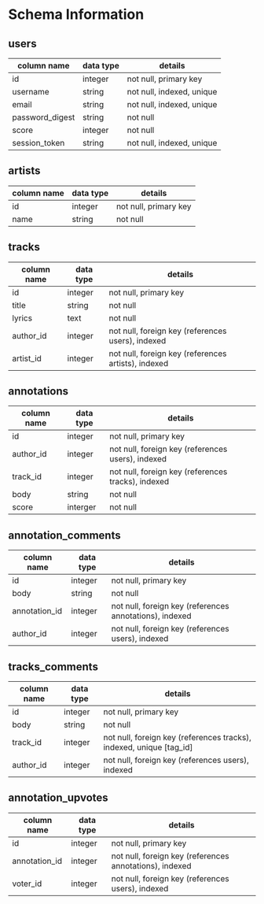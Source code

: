 # Schema Information

## users
column name     | data type | details
----------------|-----------|-----------------------
id              | integer   | not null, primary key
username        | string    | not null, indexed, unique
email           | string    | not null, indexed, unique
password_digest | string    | not null
score           | integer   | not null
session_token   | string    | not null, indexed, unique

## artists
column name | data type | details
------------|-----------|-----------------------
id          | integer   | not null, primary key
name        | string    | not null

## tracks
column name | data type | details
------------|-----------|-----------------------
id          | integer   | not null, primary key
title       | string    | not null
lyrics      | text      | not null
author_id   | integer   | not null, foreign key (references users), indexed
artist_id   | integer   | not null, foreign key (references artists), indexed

## annotations
column name | data type | details
------------|-----------|-----------------------
id          | integer   | not null, primary key
author_id   | integer   | not null, foreign key (references users), indexed
track_id    | integer   | not null, foreign key (references tracks), indexed
body        | string    | not null
score       | interger  | not null

## annotation_comments
column name   | data type | details
--------------|-----------|-----------------------
id            | integer   | not null, primary key
body          | string    | not null
annotation_id | integer   | not null, foreign key (references annotations), indexed
author_id     | integer   | not null, foreign key (references users), indexed

## tracks_comments
column name | data type | details
------------|-----------|-----------------------
id          | integer   | not null, primary key
body        | string    | not null
track_id    | integer   | not null, foreign key (references tracks), indexed, unique [tag_id]
author_id   | integer   | not null, foreign key (references users), indexed


## annotation_upvotes
column name   | data type | details
--------------|-----------|-----------------------
id            | integer   | not null, primary key
annotation_id | integer   | not null, foreign key (references annotations), indexed
voter_id      | integer   | not null, foreign key (references users), indexed
